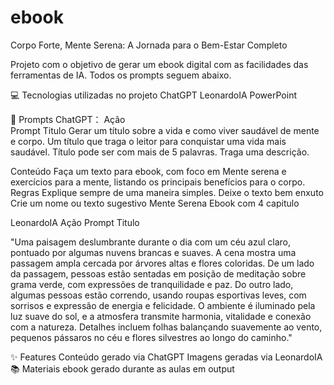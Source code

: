 # ebook
Corpo Forte, Mente Serena: A Jornada para o Bem-Estar Completo

Projeto com o objetivo de gerar um ebook digital com as facilidades das ferramentas de IA. 
Todos os prompts seguem abaixo.

💻 Tecnologias utilizadas no projeto
ChatGPT
LeonardoIA
PowerPoint

🧠 Prompts
ChatGPT：
Ação	
Prompt
Titulo	Gerar um título sobre a vida e como viver saudável de mente e corpo. 
Um título que traga o leitor para conquistar uma vida mais saudável.
Título pode ser com mais de 5 palavras.
Traga uma descrição.

Conteúdo	Faça um texto para ebook, com foco em Mente serena e exercícios para a mente, listando os principais benefícios para o corpo.
Regras
Explique sempre de uma maneira simples.
Deixe o texto bem enxuto
Crie um nome ou texto sugestivo
Mente Serena
Ebook com 4 capitulo

LeonardoIA
Ação	Prompt
Titulo


"Uma paisagem deslumbrante durante o dia com um céu azul claro, pontuado por algumas nuvens brancas e suaves. A cena mostra uma passagem ampla cercada por árvores altas e flores coloridas. De um lado da passagem, pessoas estão sentadas em posição de meditação sobre grama verde, com expressões de tranquilidade e paz. Do outro lado, algumas pessoas estão correndo, usando roupas esportivas leves, com sorrisos e expressão de energia e felicidade. O ambiente é iluminado pela luz suave do sol, e a atmosfera transmite harmonia, vitalidade e conexão com a natureza. Detalhes incluem folhas balançando suavemente ao vento, pequenos pássaros no céu e flores silvestres ao longo do caminho."

✨ Features
Conteúdo gerado via ChatGPT
Imagens geradas via LeonardoIA
📚 Materiais
ebook gerado durante as aulas em output


